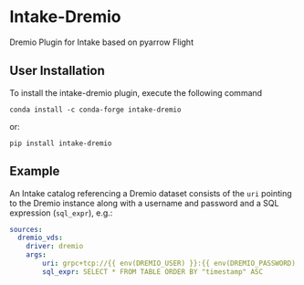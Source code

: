 # Intake-Dremio

Dremio Plugin for Intake based on pyarrow Flight


## User Installation

To install the intake-dremio plugin, execute the following command

```
conda install -c conda-forge intake-dremio
```

or:

```
pip install intake-dremio
```

## Example

An Intake catalog referencing a Dremio dataset consists of the `uri` pointing to the Dremio instance along with a username and password and a SQL expression (`sql_expr`), e.g.:

```yaml
sources:
  dremio_vds:
    driver: dremio 
    args:
        uri: grpc+tcp://{{ env(DREMIO_USER) }}:{{ env(DREMIO_PASSWORD) }}@x.x.x.x:32010  
        sql_expr: SELECT * FROM TABLE ORDER BY "timestamp" ASC
```
